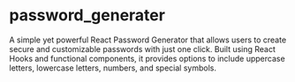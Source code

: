 # password_generater
A simple yet powerful React Password Generator that allows users to create secure and customizable passwords with just one click. Built using React Hooks and functional components, it provides options to include uppercase letters, lowercase letters, numbers, and special symbols.
